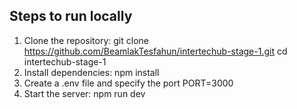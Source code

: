 ## Steps to run locally

1. Clone the repository:
   git clone https://github.com/BeamlakTesfahun/intertechub-stage-1.git
   cd intertechub-stage-1
2. Install dependencies:
   npm install
3. Create a .env file and specify the port
   PORT=3000
4. Start the server:
   npm run dev
